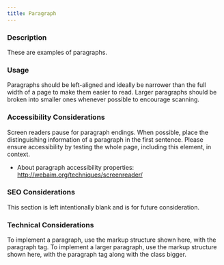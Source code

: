 ```yaml
---
title: Paragraph
---
```


### Description
These are examples of paragraphs.

### Usage
Paragraphs should be left-aligned and ideally be narrower than the full width of a page to make them easier to read. Larger paragraphs should be broken into smaller ones whenever possible to encourage scanning.

### Accessibility Considerations
Screen readers pause for paragraph endings. When possible, place the distinguishing information of a paragraph in the first sentence. Please ensure accessibility by testing the whole page, including this element, in context.

* About paragraph accessibility properties: http://webaim.org/techniques/screenreader/


### SEO Considerations
This section is left intentionally blank and is for future consideration.

### Technical Considerations
To implement a paragraph, use the markup structure shown here, with the paragraph tag.
To implement a larger paragraph, use the markup structure shown here, with the paragraph tag along with the class bigger.
